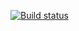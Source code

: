 [![Build status](https://ci.appveyor.com/api/projects/status/0i7ciy5rnboryvg5?svg=true)](https://ci.appveyor.com/project/Marfinika/patternlow1)